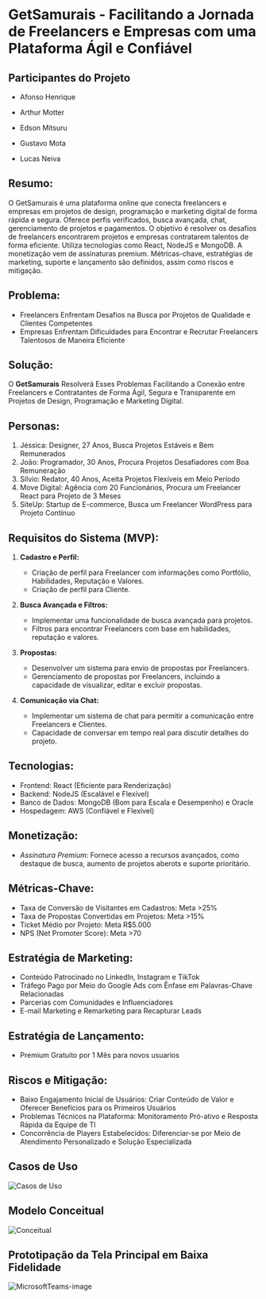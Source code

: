 # GetSamurais - Facilitando a Jornada de Freelancers e Empresas com uma Plataforma Ágil e Confiável

## Participantes do Projeto

- Afonso Henrique

- Arthur Motter

- Edson Mitsuru

- Gustavo Mota

- Lucas Neiva

## Resumo:

  O GetSamurais é uma plataforma online que conecta freelancers e empresas em projetos de design, programação e marketing digital de forma rápida e segura. Oferece perfis verificados, busca avançada, chat, gerenciamento de projetos e pagamentos. O objetivo é resolver os desafios de freelancers encontrarem projetos e empresas contratarem talentos de forma eficiente. Utiliza tecnologias como React, NodeJS e MongoDB. A monetização vem de assinaturas premium. Métricas-chave, estratégias de marketing, suporte e lançamento são definidos, assim como riscos e mitigação.

## Problema:

- Freelancers Enfrentam Desafios na Busca por Projetos de Qualidade e Clientes Competentes
- Empresas Enfrentam Dificuldades para Encontrar e Recrutar Freelancers Talentosos de Maneira Eficiente

## Solução:

O **GetSamurais** Resolverá Esses Problemas Facilitando a Conexão entre Freelancers e Contratantes de Forma Ágil, Segura e Transparente em Projetos de Design, Programação e Marketing Digital.

## Personas:

1. Jéssica: Designer, 27 Anos, Busca Projetos Estáveis e Bem Remunerados
2. João: Programador, 30 Anos, Procura Projetos Desafiadores com Boa Remuneração
3. Sílvio: Redator, 40 Anos, Aceita Projetos Flexíveis em Meio Período
4. Move Digital: Agência com 20 Funcionários, Procura um Freelancer React para Projeto de 3 Meses
5. SiteUp: Startup de E-commerce, Busca um Freelancer WordPress para Projeto Contínuo

## Requisitos do Sistema (MVP):

1. **Cadastro e Perfil:**
   - Criação de perfil para Freelancer com informações como Portfólio, Habilidades, Reputação e Valores.
   - Criação de perfil para Cliente.

2. **Busca Avançada e Filtros:**
   - Implementar uma funcionalidade de busca avançada para projetos.
   - Filtros para encontrar Freelancers com base em habilidades, reputação e valores.

3. **Propostas:**
   - Desenvolver um sistema para envio de propostas por Freelancers.
   - Gerenciamento de propostas por Freelancers, incluindo a capacidade de visualizar, editar e excluir propostas.

4. **Comunicação via Chat:**
   - Implementar um sistema de chat para permitir a comunicação entre Freelancers e Clientes.
   - Capacidade de conversar em tempo real para discutir detalhes do projeto.


## Tecnologias:

- Frontend: React (Eficiente para Renderização)
- Backend: NodeJS (Escalável e Flexível)
- Banco de Dados: MongoDB (Bom para Escala e Desempenho) e Oracle
- Hospedagem: AWS (Confiável e Flexível)

## Monetização:

 - *Assinatura Premium*: Fornece acesso a recursos avançados, como destaque de busca, aumento de projetos aberots e suporte prioritário.

## Métricas-Chave:

- Taxa de Conversão de Visitantes em Cadastros: Meta >25%
- Taxa de Propostas Convertidas em Projetos: Meta >15%
- Ticket Médio por Projeto: Meta R$5.000
- NPS (Net Promoter Score): Meta >70

## Estratégia de Marketing:

- Conteúdo Patrocinado no LinkedIn, Instagram e TikTok
- Tráfego Pago por Meio do Google Ads com Ênfase em Palavras-Chave Relacionadas
- Parcerias com Comunidades e Influenciadores
- E-mail Marketing e Remarketing para Recapturar Leads

## Estratégia de Lançamento:

- Premium Gratuito por 1 Mês para novos usuarios

## Riscos e Mitigação:

- Baixo Engajamento Inicial de Usuários: Criar Conteúdo de Valor e Oferecer Benefícios para os Primeiros Usuários
- Problemas Técnicos na Plataforma: Monitoramento Pró-ativo e Resposta Rápida da Equipe de TI
- Concorrência de Players Estabelecidos: Diferenciar-se por Meio de Atendimento Personalizado e Solução Especializada

## Casos de Uso
![Casos de Uso](https://github.com/lucasneiva/Eng-Software-II/assets/112989505/3936bf36-af7f-4dba-94a4-fc135fc2ee41)


## Modelo Conceitual
![Conceitual](https://github.com/lucasneiva/Eng-Software-II/assets/112989505/0925a924-298a-45c6-a713-764845288751)

## Prototipação da Tela Principal em Baixa Fidelidade
![MicrosoftTeams-image](https://github.com/lucasneiva/Eng-Software-II/assets/112989505/d0578b62-80a9-4bd7-8ec3-005e810abc35)
